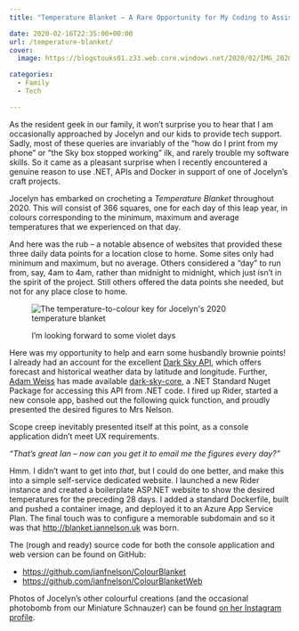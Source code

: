 ```yaml
---
title: "Temperature Blanket – A Rare Opportunity for My Coding to Assist Jocelyn's Crafting"

date: 2020-02-16T22:35:00+00:00
url: /temperature-blanket/
cover: 
  image: https://blogstouks01.z33.web.core.windows.net/2020/02/IMG_20200216_190322.jpg

categories:
  - Family
  - Tech

---
```

As the resident geek in our family, it won’t surprise you to hear that I am occasionally approached by Jocelyn and our kids to provide tech support. Sadly, most of these queries are invariably of the “how do I print from my phone” or “the Sky box stopped working” ilk, and rarely trouble my software skills. So it came as a pleasant surprise when I recently encountered a genuine reason to use .NET, APIs and Docker in support of one of Jocelyn’s craft projects.

Jocelyn has embarked on crocheting a _Temperature Blanket_ throughout 2020. This will consist of 366 squares, one for each day of this leap year, in colours corresponding to the minimum, maximum and average temperatures that we experienced on that day.

And here was the rub – a notable absence of websites that provided these three daily data points for a location close to home. Some sites only had minimum and maximum, but no average. Others considered a “day” to run from, say, 4am to 4am, rather than midnight to midnight, which just isn’t in the spirit of the project. Still others offered the data points she needed, but not for any place close to home.<figure class="wp-block-image">

<img decoding="async" src="https://blogstouks01.z33.web.core.windows.net/2023/08/IMG_20200216_190534.jpg" alt="The temperature-to-colour key for Jocelyn's 2020 temperature blanket" /> <figcaption class="wp-element-caption">I’m looking forward to some violet days</figcaption></figure> 

Here was my opportunity to help and earn some husbandly brownie points! I already had an account for the excellent [Dark Sky API][1], which offers forecast and historical weather data by latitude and longitude. Further, [Adam Weiss][2] has made available [dark-sky-core][3], a .NET Standard Nuget Package for accessing this API from .NET code. I fired up Rider, started a new console app, bashed out the following quick function, and proudly presented the desired figures to Mrs Nelson.

<!--kg-card-begin: html-->

<!--kg-card-end: html-->

Scope creep inevitably presented itself at this point, as a console application didn’t meet UX requirements.

_“That’s great Ian – now can you get it to email me the figures every day?”_

Hmm. I didn’t want to get into _that_, but I could do one better, and make this into a simple self-service dedicated website. I launched a new Rider instance and created a boilerplate ASP.NET website to show the desired temperatures for the preceding 28 days. I added a standard Dockerfile, built and pushed a container image, and deployed it to an Azure App Service Plan. The final touch was to configure a memorable subdomain and so it was that <http://blanket.iannelson.uk> was born.

The (rough and ready) source code for both the console application and web version can be found on GitHub:

<ul class="wp-block-list">
  <li>
    <a href="https://github.com/ianfnelson/ColourBlanket">https://github.com/ianfnelson/ColourBlanket</a>
  </li>
  <li>
    <a href="https://github.com/ianfnelson/ColourBlanketWeb">https://github.com/ianfnelson/ColourBlanketWeb</a>
  </li>
</ul>

Photos of Jocelyn’s other colourful creations (and the occasional photobomb from our Miniature Schnauzer) can be found [on her Instagram profile][4].

 [1]: https://darksky.net/dev
 [2]: https://www.adamweiss.me/
 [3]: https://github.com/amweiss/dark-sky-core
 [4]: https://www.instagram.com/jocelyngnelson/